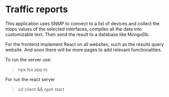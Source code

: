 # Traffic reports

This application uses SNMP to connect to a list of devices and collect the mbps values ​​of the selected interfaces, compiles all the data into customizable text.
Then send the result to a database like MongoDb.

For the frontend Implement React on all websites, such as the results query website. And soon there will be more pages to add relevant functionalities.

To run the server use:

> npx tsx app.ts

For run the react server

>cd client && npm start
